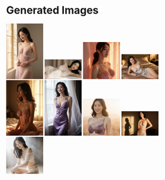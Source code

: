 # Generated Images



<img src="2025_09_12_01.webp" width="100"/> <img src="2025_09_12_02.webp" width="100"/> <img src="2025_09_12_03.webp" width="100"/> <img src="2025_09_12_04.webp" width="100"/> <img src="2025_09_12_05.webp" width="100"/> <img src="2025_09_12_06.webp" width="100"/> <img src="2025_09_12_07.webp" width="100"/> <img src="2025_09_12_08.webp" width="100"/> <img src="2025_09_12_09.webp" width="100"/>